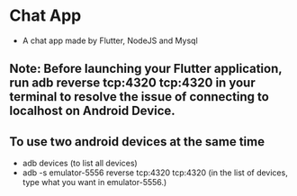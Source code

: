 # Chat App

* A chat app made by Flutter, NodeJS and Mysql

## Note: Before launching your Flutter application, run adb reverse tcp:4320 tcp:4320 in your terminal to resolve the issue of connecting to localhost on Android Device.

## To use two android devices at the same time
* adb devices (to list all devices)
* adb -s emulator-5556 reverse tcp:4320 tcp:4320 (in the list of devices, type what you want in emulator-5556.)
